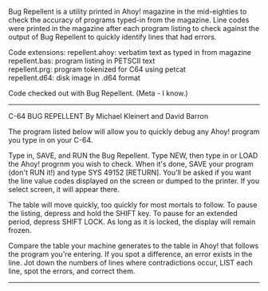 Bug Repellent is a utility printed in Ahoy! magazine
in the mid-eighties to check the accuracy of programs
typed-in from the magazine.  Line codes were printed
in the magazine after each program listing to check
against the output of Bug Repellent to quickly identify
lines that had errors.

Code extensions:
repellent.ahoy: verbatim text as typed in from magazine  
repellent.bas:  program listing in PETSCII text  
repellent.prg:  program tokenized for C64 using petcat  
repellent.d64:  disk image in .d64 format

Code checked out with Bug Repellent.  (Meta - I know.)
******************************************************
C-64 BUG REPELLENT
By Michael Kleinert and David Barron

The program listed below will allow you to quickly 
debug any Ahoy! program you type in on your C-64.

Type in, SAVE, and RUN the Bug Repellent.  Type NEW,
then type in or LOAD the Ahoy! progrnm you wish to
check.  When it's done, SAVE your program (don't RUN
it!) and type SYS 49152 [RETURN].  You'll be asked
if you want the line value codes displayed on the 
screen or dumped to the printer.  If you select screen,
it will appear there.

The table will move quickly, too quickly for most
mortals to follow.  To pause the listing, depress and 
hold the SHIFT key.  To pause for an extended period,
depress SHIFT LOCK.  As long as it is locked, the 
display will remain frozen.  

Compare the table your machine generates to the table
in Ahoy! that follows the program you're entering.
If you spot a difference, an error exists in the line.
Jot down the numbers of lines where contradictions
occur, LIST each line, spot the errors, and correct
them.
******************************************************
